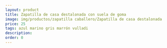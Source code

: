 ```yaml
---
layout: product
title: Zapatilla de casa destalonada con suela de goma
image: img/productos/zapatilla caballero/Zapatilla de casa destalonada con suela de goma=25=azul marino gris marrón vulladi.webp
price: 25
tags: azul marino gris marrón vulladi
description: 
order: 0
---
```

